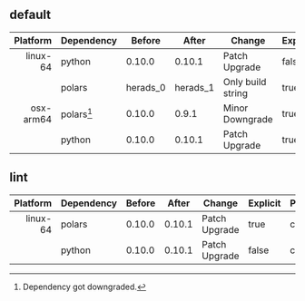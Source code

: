 ## default

| Platform | Dependency | Before | After | Change | Explicit | Package |
| -: | - | - | - | - | - | - |
| linux-64 | python | 0.10.0 | 0.10.1 | Patch Upgrade | false | conda |
|| polars | herads_0 | herads_1 | Only build string | true | conda |
| osx-arm64 | polars[^2] | 0.10.0 | 0.9.1 | Minor Downgrade | true | conda |
|| python | 0.10.0 | 0.10.1 | Patch Upgrade | true | conda |

## lint

| Platform | Dependency | Before | After | Change | Explicit | Package |
| -: | - | - | - | - | - | - |
| linux-64 | polars | 0.10.0 | 0.10.1 | Patch Upgrade | true | conda |
|| python | 0.10.0 | 0.10.1 | Patch Upgrade | false | conda |

[^1]: *Cursive* means explicit dependency.
[^2]: Dependency got downgraded.
